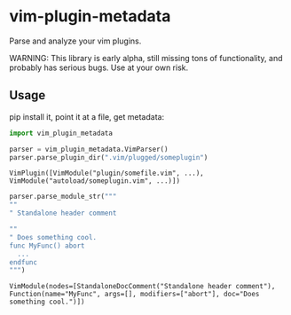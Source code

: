 # vim-plugin-metadata

Parse and analyze your vim plugins.

WARNING: This library is early alpha, still missing tons of functionality, and probably has serious
bugs. Use at your own risk.

## Usage

pip install it, point it at a file, get metadata:

```python
import vim_plugin_metadata

parser = vim_plugin_metadata.VimParser()
parser.parse_plugin_dir(".vim/plugged/someplugin")
```
```
VimPlugin([VimModule("plugin/somefile.vim", ...), VimModule("autoload/someplugin.vim", ...)])
```

```python
parser.parse_module_str("""
""
" Standalone header comment

""
" Does something cool.
func MyFunc() abort
  ...
endfunc
""")
```
```
VimModule(nodes=[StandaloneDocComment("Standalone header comment"), Function(name="MyFunc", args=[], modifiers=["abort"], doc="Does something cool.")])
```
